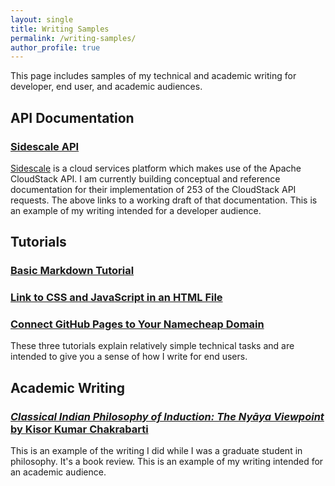 ```yaml
---
layout: single
title: Writing Samples
permalink: /writing-samples/
author_profile: true
---
```


This page includes samples of my technical and academic writing for developer, end user, and academic audiences.

## API Documentation

### [Sidescale API](../sidescale-api)

[Sidescale](https://sidescale.com) is a cloud services platform which makes use of the Apache CloudStack API. I am currently building conceptual and reference documentation for their implementation of 253 of the CloudStack API requests. The above links to a working draft of that documentation. This is an example of my writing intended for a developer audience.

## Tutorials

### [Basic Markdown Tutorial](https://dev.to/pauljwil/basic-markdown-tutorial-1bof)

### [Link to CSS and JavaScript in an HTML File](https://dev.to/pauljwil/linking-to-css-and-javascript-in-an-html-file-306m)

### [Connect GitHub Pages to Your Namecheap Domain](https://dev.to/pauljwil/connect-github-pages-to-your-namecheap-domain-4gjj)

These three tutorials explain relatively simple technical tasks and are intended to give you a sense of how I write for end users.

## Academic Writing

### [*Classical Indian Philosophy of Induction: The Nyāya Viewpoint* by Kisor Kumar Chakrabarti](/assets/pdfs/paul-williams-writing-sample-book-review.pdf)

This is an example of the writing I did while I was a graduate student in philosophy. It's a book review. This is an example of my writing intended for an academic audience.
